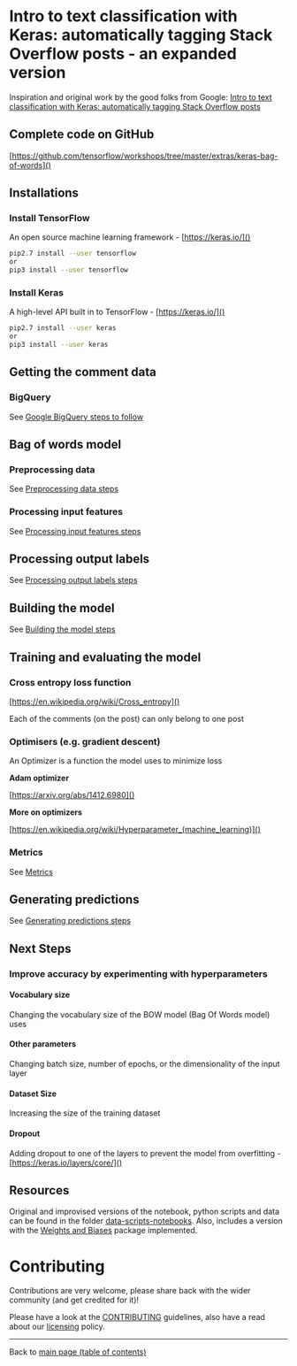 # Intro to text classification with Keras: automatically tagging Stack Overflow posts - an expanded version

Inspiration and original work by the good folks from Google: [Intro to text classification with Keras: automatically tagging Stack Overflow posts](https://cloud.google.com/blog/products/gcp/intro-to-text-classification-with-keras-automatically-tagging-stack-overflow-posts)

## Complete code on GitHub

[https://github.com/tensorflow/workshops/tree/master/extras/keras-bag-of-words]()

## Installations

### Install TensorFlow

An open source machine learning framework - [https://keras.io/]()

```bash
pip2.7 install --user tensorflow
or
pip3 install --user tensorflow
```

### Install Keras

A high-level API built in to TensorFlow - [https://keras.io/]()

```bash
pip2.7 install --user keras
or
pip3 install --user keras
```

## Getting the comment data

### BigQuery

See [Google BigQuery steps to follow](google-bigquery/README.md)

## Bag of words model

### Preprocessing data

See [Preprocessing data steps](preprocessing-data.md)

### Processing input features

See [Processing input features steps](processing-input-features.md)

## Processing output labels

See [Processing output labels steps](processing-output-labels.md)

## Building the model

See [Building the model steps](building-the-model.md)

## Training and evaluating the model

### Cross entropy loss function

[https://en.wikipedia.org/wiki/Cross_entropy]()

Each of the comments (on the post) can only belong to one post

### Optimisers (e.g. gradient descent)

An Optimizer is a function the model uses to minimize loss

**Adam optimizer**

[https://arxiv.org/abs/1412.6980]()

**More on optimizers**

[https://en.wikipedia.org/wiki/Hyperparameter_(machine_learning)]()

### Metrics

See [Metrics](metrics.md)

## Generating predictions

See [Generating predictions steps](generating-predictions.md)

## Next Steps

### Improve accuracy by experimenting with hyperparameters

#### Vocabulary size

Changing the vocabulary size of the BOW model (Bag Of Words model) uses

#### Other parameters

Changing batch size, number of epochs, or the dimensionality of the input layer

#### Dataset Size

Increasing the size of the training dataset

#### Dropout

Adding dropout to one of the layers to prevent the model from overfitting - [https://keras.io/layers/core/]()

## Resources

Original and improvised versions of the notebook, python scripts and data can be found in the folder [data-scripts-notebooks](./data-scripts-notebooks). Also, includes a version with the [Weights and Biases](http://wandb.com) package implemented.

# Contributing

Contributions are very welcome, please share back with the wider community (and get credited for it)!

Please have a look at the [CONTRIBUTING](CONTRIBUTING.md) guidelines, also have a read about our [licensing](LICENSE.md) policy.

---

Back to [main page (table of contents)](../../README.md)